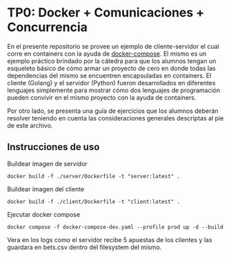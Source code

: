 # TP0: Docker + Comunicaciones + Concurrencia

En el presente repositorio se provee un ejemplo de cliente-servidor el cual corre en containers con la ayuda de [docker-compose](https://docs.docker.com/compose/). El mismo es un ejemplo práctico brindado por la cátedra para que los alumnos tengan un esqueleto básico de cómo armar un proyecto de cero en donde todas las dependencias del mismo se encuentren encapsuladas en containers. El cliente (Golang) y el servidor (Python) fueron desarrollados en diferentes lenguajes simplemente para mostrar cómo dos lenguajes de programación pueden convivir en el mismo proyecto con la ayuda de containers.

Por otro lado, se presenta una guía de ejercicios que los alumnos deberán resolver teniendo en cuenta las consideraciones generales descriptas al pie de este archivo.

## Instrucciones de uso

Buildear imagen de servidor
```
docker build -f ./server/Dockerfile -t "server:latest" .
```

Buildear imagen del cliente
```
docker build -f ./client/Dockerfile -t "client:latest" .
```

Ejecutar docker compose
```
docker compose -f docker-compose-dev.yaml --profile prod up -d --build
```

Vera en los logs como el servidor recibe 5 apuestas de los clientes y las guardara en bets.csv dentro del filesystem del mismo.